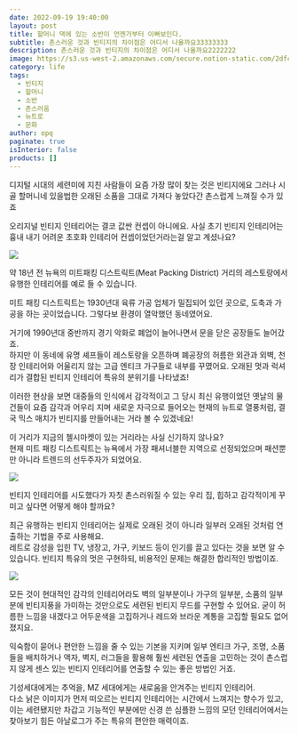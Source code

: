 ```yaml
---
date: 2022-09-19 19:40:00
layout: post
title: 할머니 댁에 있는 소반이 언젠가부터 이뻐보인다.
subtitle: 촌스러운 것과 빈티지의 차이점은 어디서 나올까요33333333
description: 촌스러운 것과 빈티지의 차이점은 어디서 나올까요2222222
image: https://s3.us-west-2.amazonaws.com/secure.notion-static.com/2dfca38a-57f4-4ac4-b775-b0f6e111f50d/Untitled.png?X-Amz-Algorithm=AWS4-HMAC-SHA256&X-Amz-Content-Sha256=UNSIGNED-PAYLOAD&X-Amz-Credential=AKIAT73L2G45EIPT3X45%2F20220920%2Fus-west-2%2Fs3%2Faws4_request&X-Amz-Date=20220920T104042Z&X-Amz-Expires=86400&X-Amz-Signature=3271c9296c0c043b52c59c74eb09b73953c2950ab49d3892cdf737106d2adadb&X-Amz-SignedHeaders=host&response-content-disposition=filename%20%3D%22Untitled.png%22&x-id=GetObject
category: life
tags:
  - 빈티지
  - 할머니
  - 소반
  - 촌스러움
  - 뉴트로
  - 문화
author: opq
paginate: true
isInterior: false
products: []
---
```

디지털 시대의 세련미에 지친 사람들이 요즘 가장 많이 찾는 것은 빈티지에요
그러나 시골 할머니네 있을법한 오래된 소품을 그대로 가져다 놓았다간 촌스럽게 느껴질 수가 있죠

오리지널 빈티지 인테리어는 결코 값싼 컨셉이 아니에요. 사실 초기 빈티지 인테리어는 흉내 내기 어려운 초호화 인테리어 컨셉이었던거라는걸 알고 계셨나요?

![](https://s3.us-west-2.amazonaws.com/secure.notion-static.com/358ce657-8f50-4954-adc6-234ce45b0d26/Untitled.png?X-Amz-Algorithm=AWS4-HMAC-SHA256&X-Amz-Content-Sha256=UNSIGNED-PAYLOAD&X-Amz-Credential=AKIAT73L2G45EIPT3X45%2F20220920%2Fus-west-2%2Fs3%2Faws4_request&X-Amz-Date=20220920T105115Z&X-Amz-Expires=86400&X-Amz-Signature=774b72c293b4ca30259d8acfb93ac39b97afa31253be31f468e38ed44b8925ae&X-Amz-SignedHeaders=host&response-content-disposition=filename%20%3D%22Untitled.png%22&x-id=GetObject)

약 18년 전 뉴욕의 미트패킹 디스트릭트(Meat Packing District) 거리의 레스토랑에서 유행한 인테리어를 예로 들 수 있습니다.

미트 패킹 디스트릭트는 1930년대 육류 가공 업체가 밀집되어 있던 곳으로, 도축과 가공을 하는 곳이었습니다. 그렇다보 환경이 열악했던 동네였어요. 

거기에 1990년대 중반까지 경기 악화로 폐업이 늘어나면서 문을 닫은 공장들도 늘어갔죠. \
하지만 이 동네에 유명 셰프들이 레스토랑을 오픈하며 폐공장의 허름한 외관과 외벽, 천장 인테리어와 어울리지 않는 고급 엔티크 가구들로 내부를 꾸몄어요. 오래된 멋과 럭셔리가 결합된 빈티지 인테리어 특유의 분위기를 나타냈죠! 

이러한 현상을 보면 대중들의 인식에서 감각적이고 그 당시 최신 유행이었던 옛날의 물건들이 요즘 감각과 어우리 지며 새로운 자극으로 들어오는 현재의 뉴트로 열풍처럼, 결국 믹스 매치가 빈티지를 만들어내는 거라 볼 수 있겠네요!

이 거리가 지금의 첼시마켓이 있는 거리라는 사실 신기하지 않나요? \
현재 미트 패킹 디스트릭트는 뉴욕에서 가장 패셔너블한 지역으로 선정되었으며 패션뿐만 아니라 트렌드의 선두주자가 되었어요.

![](https://s3.us-west-2.amazonaws.com/secure.notion-static.com/6be03562-bd20-4cfc-8aad-8fcf97fca4a7/Untitled.png?X-Amz-Algorithm=AWS4-HMAC-SHA256&X-Amz-Content-Sha256=UNSIGNED-PAYLOAD&X-Amz-Credential=AKIAT73L2G45EIPT3X45%2F20220920%2Fus-west-2%2Fs3%2Faws4_request&X-Amz-Date=20220920T105542Z&X-Amz-Expires=86400&X-Amz-Signature=bd9c8d09bada10c3acbea219376a46db98482bb196db525f06e7757bf8b42bef&X-Amz-SignedHeaders=host&response-content-disposition=filename%20%3D%22Untitled.png%22&x-id=GetObject)

빈티지 인테리어를 시도했다가 자칫 촌스러워질 수 있는 우리 집, 힙하고 감각적이게 꾸미고 싶다면 어떻게 해야 할까요? 

최근 유행하는 빈티지 인테리어는 실제로 오래된 것이 아니라 일부러 오래된 것처럼 연출하는 기법을 주로 사용해요. \
레트로 감성을 입힌 TV, 냉장고, 가구, 키보드 등이 인기를 끌고 있다는 것을 보면 알 수 있습니다. 빈티지 특유의 멋은 구현하되, 비용적인 문제는 해결한 합리적인 방법이죠.

![](https://s3.us-west-2.amazonaws.com/secure.notion-static.com/28aea1a7-c73d-436b-a7b0-240bcb6465ca/Untitled.png?X-Amz-Algorithm=AWS4-HMAC-SHA256&X-Amz-Content-Sha256=UNSIGNED-PAYLOAD&X-Amz-Credential=AKIAT73L2G45EIPT3X45%2F20220920%2Fus-west-2%2Fs3%2Faws4_request&X-Amz-Date=20220920T105735Z&X-Amz-Expires=86400&X-Amz-Signature=097a03bcb5c8543293452babee7f5017290b38055f9f7fa1e0e0a35bebe40e41&X-Amz-SignedHeaders=host&response-content-disposition=filename%20%3D%22Untitled.png%22&x-id=GetObject)

모든 것이 현대적인 감각의 인테리어라도 벽의 일부분이나 가구의 일부분, 소품의 일부분에 빈티지풍을 가미하는 것만으로도 세련된 빈티지 무드를 구현할 수 있어요. 굳이 허름한 느낌을 내겠다고 어두운색을 고집하거나 레드와 브라운 계통을 고집할 필요도 없어졌지요.

익숙함이 묻어나 편안한 느낌을 줄 수 있는 기본을 지키며 일부 엔티크 가구, 조명, 소품들을 배치하거나 액자, 벽지, 러그들을 활용해 훨씬 세련된 연출을 고민하는 것이 촌스럽지 않게 센스 있는 빈티지 인테리어를 연출할 수 있는 좋은 방법인 거죠.

기성세대에게는 추억을, MZ 세대에게는 새로움을 안겨주는 빈티지 인테리어. \
다소 낡은 이미지가 먼저 떠오르는 빈티지 인테리어는 시간에서 느껴지는 향수가 있고, 이는 세련됐지만 차갑고 기능적인 부분에만 신경 쓴 심플한 느낌의 모던 인테리어에서는 찾아보기 힘든 아날로그가 주는 특유의 편안한 매력이죠.